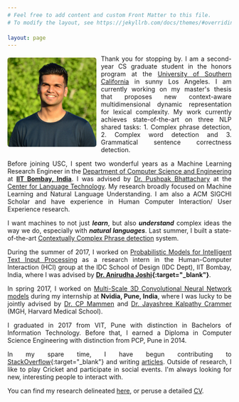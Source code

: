 ```yaml
---
# Feel free to add content and custom Front Matter to this file.
# To modify the layout, see https://jekyllrb.com/docs/themes/#overriding-theme-defaults

layout: page
---
```



<style>

.container {
  position: relative;
  display: inline-block;
  float: left;

  margin-right: 10px;
  margin-bottom: -10px;
/*  margin-left: 13px;*/
/*  margin-top: 1px;*/
}

.image {
  height: auto;
  margin-top: 6px; 
/*  margin-right: 7px; */
  margin-bottom: 7px;  
  height: 200px; 
/*  border: 5px; */
  border-radius: 5px;
}

.overlay {
  position: absolute;
  top: 0;
  bottom: 0;
  left: 0;
  right: 0;
  height: 100%;
  opacity: 0;
  transition: .5s ease;
}

.container:hover .overlay {
  opacity: 1;
}

body
{
  text-align: justify;
}

</style>


<div class="container">

  <img src="image2.jpg" alt="Nikhil Wani" class="image">

  <div class="overlay">

    <img src="image1.jpg" alt="Asli Nikhil Wani" class="image">

  </div> 

</div>


Thank you for stopping by. I am a second-year CS graduate student in the honors program at the [University of Southern California](https://www.usc.edu/) in sunny Los Angeles. I am currently working on my master's thesis that proposes new context-aware multidimensional dynamic representation for lexical complexity. My work currently achieves state-of-the-art on three NLP shared tasks: 1. Complex phrase detection, 2. Complex word detection and 3. Grammatical sentence correctness detection.   


Before joining USC, I spent two wonderful years as a Machine Learning Research Engineer in the [Department of Computer Science and Engineering](https://www.cse.iitb.ac.in/) at **[IIT Bombay, India](https://www.iitb.ac.in/)**. I was advised by [Dr. Pushpak Bhattachary](https://www.cse.iitb.ac.in/~pb/) at the [Center for Language Technology](http://www.cfilt.iitb.ac.in/). My research broadly focused on Machine Learning and Natural Language Understanding. I am also a ACM SIGCHI Scholar and have experience in Human Computer Interaction/ User Experience research.

 I want machines to not just ***learn***, but also ***understand*** complex ideas the way we do, especially with ***natural languages***. Last summer, I built a state-of-the-art [Contextually Complex Phrase detection]() system. 


During the summer of 2017, I worked on [Probabilistic Models for Intelligent Text Input Processing]() as a research intern in the Human-Computer Interaction (HCI) group at the IDC School of Design (IDC Dept), IIT Bombay, India, where I was advised by **[Dr. Anirudha Joshi](http://www.idc.iitb.ac.in/~anirudha/){:target="_blank"}**.


In spring 2017, I worked on [Multi-Scale 3D Convolutional Neural Network models]() during my internship at **Nvidia, Pune, India**, where I was lucky to be jointly advised by [Dr. CP Mammen](https://in.linkedin.com/in/cp-mammen-7690735) and [Dr. Jayashree Kalpathy Crammer](https://connects.catalyst.harvard.edu/Profiles/display/Person/102986) (MGH, Harvard Medical School).


I graduated in 2017 from VIT, Pune with distinction in Bachelors of Information Technology. Before that, I earned a Diploma in Computer Science Engineering with distinction from PCP, Pune in 2014.


In my spare time, I have begun contributing to [StackOverflow](https://stackoverflow.com/users/9370096/nikhil-wani.){:target="_blank"} and writing [articles](). Outside of research, I like to play Cricket and participate in social events. I'm always looking for new, interesting people to interact with.

You can find my research delineated [here](http://localhost:4000/research/), or peruse a detailed [CV](http://localhost:4000/research/).

